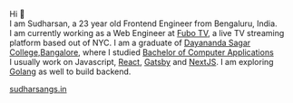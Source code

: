 Hi 👋   
I am Sudharsan, a 23 year old Frontend Engineer from Bengaluru, India.  
I am currently working as a Web Engineer at [Fubo TV](https://fubo.tv), a live TV streaming platform based out of NYC.
I am a graduate of [Dayananda Sagar College,Bangalore](https://dscasc.edu.in/), where I studied [Bachelor of Computer Applications](https://dscasc.edu.in/departments/computer-applications/bca)   
I usually work on Javascript, [React](https://www.reactjs.org), [Gatsby](https://www.gatsbyjs.com) and [NextJS](https://nextjs.org/). I am exploring [Golang](https://go.dev/) as well to build backend.

[sudharsangs.in](https://www.sudharsangs.in)




